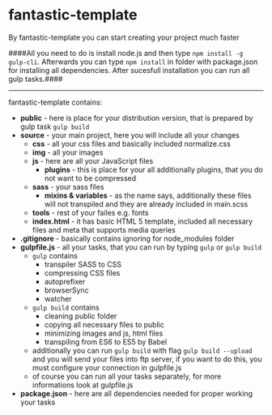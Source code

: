 # fantastic-template
By fantastic-template you can start creating your project much faster

####All you need to do is install node.js and then type `npm install -g gulp-cli`. Afterwards you can type `npm install` in folder with package.json for installing all dependencies. After sucesfull installation you can run all gulp tasks.####

<hr>

fantastic-template contains:  
- **public** - here is place for your distribution version, that is prepared by gulp task `gulp build`   
- **source** - your main project, here you will include all your changes
  - **css** - all your css files and basically included normalize.css
  - **img** - all your images
  - **js** - here are all your JavaScript files
    - **plugins** - this is place for your all additionally plugins, that you do not want to be compressed
  - **sass** - your sass files
    - **mixins & variables** - as the name says, additionally these files will not transpiled and they are already included in main.scss
  - **tools** - rest of your failes e.g. fonts
  - **index.html** - it has basic HTML 5 template, included all necessary files and meta that supports media queries
- **.gitignore** - basically contains ignoring for node_modules folder
- **gulpfile.js** - all your tasks, that you can run by typing `gulp` or `gulp build`
  - `gulp` contains
    - transpiler SASS to CSS
    - compressing CSS files
    - autoprefixer
    - browserSync
    - watcher
  - `gulp build` contains
    - cleaning public folder
    - copying all necessary files to public
    - minimizing images and js, html files
    - transpiling from ES6 to ES5 by Babel
  - additionally you can run `gulp build` with flag `gulp build --upload` and you will send your files into ftp server, if you want to do this, you must configure your connection in gulpfile.js
  - of course you can run all your tasks separately, for more informations look at gulpfile.js
- **package.json** - here are all dependencies needed for proper working your tasks
